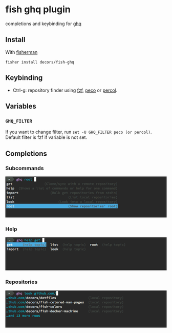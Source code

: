 # fish ghq plugin

completions and keybinding for [ghq](https://github.com/motemen/ghq)

## Install

With [fisherman](https://github.com/fisherman/fisherman)

```fish
fisher install decors/fish-ghq
```

## Keybinding

- Ctrl-g: repository finder using [fzf], [peco] or [percol].

## Variables

### `GHQ_FILTER`

If you want to change filter, run `set -U GHQ_FILTER peco (or percol)`.
Default filter is fzf if variable is not set.

## Completions

### Subcommands
![補完1](https://raw.githubusercontent.com/decors/various/master/images/ghq-screenshot1.png)

### Help
![補完2](https://raw.githubusercontent.com/decors/various/master/images/ghq-screenshot2.png)

### Repositories
![補完3](https://raw.githubusercontent.com/decors/various/master/images/ghq-screenshot3.png)

[peco]:https://github.com/peco/peco
[fzf]:https://github.com/junegunn/fzf
[percol]:https://github.com/mooz/percol
